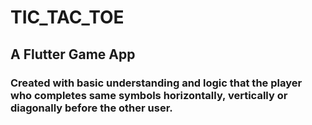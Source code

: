 # TIC_TAC_TOE
## A Flutter Game App 
### Created with basic understanding and logic that the player who completes same symbols horizontally, vertically or diagonally before the other user.
